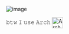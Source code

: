 ![image](https://github.com/OxD3ADB33F/OxD3ADB33F/assets/123683822/6ed3d8b1-09af-4e9e-993d-7dbd0d80626f)


𝚋𝚝𝚠 𝙸 𝚞𝚜𝚎 𝙰𝚛𝚌𝚑 [<img src="https://raw.githubusercontent.com/Raymo111/Raymo111/master/socials/arch.svg" height="30em" align="center" alt="Arch Linux Logo" title="Arch Linux Logo"/>](https://archlinux.org/)
